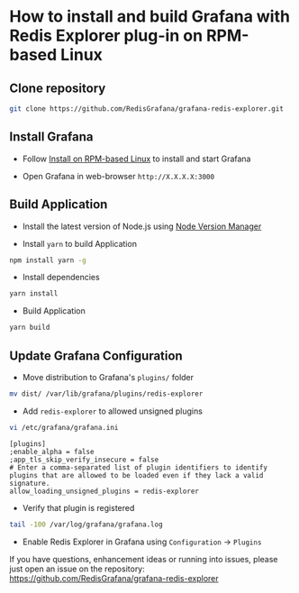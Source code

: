 # How to install and build Grafana with Redis Explorer plug-in on RPM-based Linux

## Clone repository

```bash
git clone https://github.com/RedisGrafana/grafana-redis-explorer.git
```

## Install Grafana

- Follow [Install on RPM-based Linux](https://grafana.com/docs/grafana/latest/installation/rpm/) to install and start Grafana

- Open Grafana in web-browser `http://X.X.X.X:3000`

## Build Application

- Install the latest version of Node.js using [Node Version Manager](https://github.com/nvm-sh/nvm)

- Install `yarn` to build Application

```bash
npm install yarn -g
```

- Install dependencies

```bash
yarn install
```

- Build Application

```bash
yarn build
```

## Update Grafana Configuration

- Move distribution to Grafana's `plugins/` folder

```bash
mv dist/ /var/lib/grafana/plugins/redis-explorer
```

- Add `redis-explorer` to allowed unsigned plugins

```bash
vi /etc/grafana/grafana.ini
```

```
[plugins]
;enable_alpha = false
;app_tls_skip_verify_insecure = false
# Enter a comma-separated list of plugin identifiers to identify plugins that are allowed to be loaded even if they lack a valid signature.
allow_loading_unsigned_plugins = redis-explorer
```

- Verify that plugin is registered

```bash
tail -100 /var/log/grafana/grafana.log
```

- Enable Redis Explorer in Grafana using `Configuration` -> `Plugins`

If you have questions, enhancement ideas or running into issues, please just open an issue on the repository: https://github.com/RedisGrafana/grafana-redis-explorer
